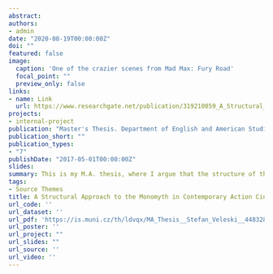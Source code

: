 ```yaml
---
abstract:
authors:
- admin
date: "2020-08-19T00:00:00Z"
doi: ""
featured: false
image:
  caption: 'One of the crazier scenes from Mad Max: Fury Road'
  focal_point: ""
  preview_only: false
links:
- name: Link
  url: https://www.researchgate.net/publication/319210859_A_Structural_Approach_to_the_Monomyth_in_Contemporary_Action_Cinema_Dredd_John_Wick_and_Mad_Max_Fury_Road
projects:
- internal-project
publication: "Master's Thesis. Department of English and American Studies. Masaryk University."
publication_short: ""
publication_types:
- "7"
publishDate: "2017-05-01T00:00:00Z"
slides:
summary: This is my M.A. thesis, where I argue that the structure of the Monomyth is predominately shaped by biological imperatives which make it inherently attractive and widespread in cultural production—-in this case contemporary action cinema.
tags:
- Source Themes
title: A Structural Approach to the Monomyth in Contemporary Action Cinema: Dredd, John Wick and Mad Max: Fury Road
url_code: ''
url_dataset: ''
url_pdf: 'https://is.muni.cz/th/ldvqx/MA_Thesis__Stefan_Veleski__448328.pdf'
url_poster: ''
url_project: ""
url_slides: ""
url_source: ''
url_video: ''
---
```



